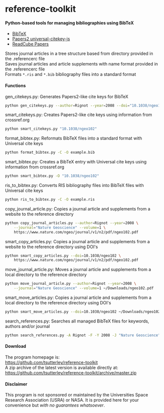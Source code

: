 reference-toolkit
=================

#### Python-based tools for managing bibliographies using BibTeX

- [BibTeX](http://www.bibtex.org/)  
- [Papers2 universal-citekey-js](https://github.com/cparnot/universal-citekey-js)  
- [ReadCube Papers](https://www.readcube.com/papers/)  

Stores journal articles in a tree structure based from directory provided in the .referencerc file   
Saves journal articles and article supplements with name format provided in the .referencerc file   
Formats `*.ris` and `*.bib` bibliography files into a standard format  

#### Functions
gen_citekeys.py: Generates Papers2-like cite keys for BibTeX  
```bash
python gen_citekeys.py --author=Rignot --year=2008 --doi="10.1038/ngeo102"
```
smart_citekeys.py: Creates Papers2-like cite keys using information from crossref.org  
```bash
python smart_citekeys.py "10.1038/ngeo102"
```

format_bibtex.py: Reformats BibTeX files into a standard format with Universal cite keys  
```bash
python format_bibtex.py -C -O example.bib
```
smart_bibtex.py: Creates a BibTeX entry with Universal cite keys using information from crossref.org  
```bash
python smart_bibtex.py -O "10.1038/ngeo102"
```
ris_to_bibtex.py: Converts RIS bibliography files into BibTeX files with Universal cite keys  
```bash
python ris_to_bibtex.py -C -O example.ris
```

copy_journal_article.py: Copies a journal article and supplements from a website to the reference directory  
```bash
python copy_journal_articles.py --author=Rignot --year=2008 \
	--journal="Nature Geoscience" --volume=1 \
	https://www.nature.com/ngeo/journal/v1/n2/pdf/ngeo102.pdf
```
smart_copy_articles.py: Copies a journal article and supplements from a website to the reference directory using DOI's  
```bash
python smart_copy_articles.py --doi=10.1038/ngeo102 \
	https://www.nature.com/ngeo/journal/v1/n2/pdf/ngeo102.pdf
```

move_journal_article.py: Moves a journal article and supplements from a local directory to the reference directory  
```bash
python move_journal_article.py --author=Rignot --year=2008 \
	--journal="Nature Geoscience" --volume=1 ~/Downloads/ngeo102.pdf
```
smart_move_articles.py: Copies a journal article and supplements from a local directory to the reference directory using DOI's  
```bash
python smart_move_articles.py --doi=10.1038/ngeo102 ~/Downloads/ngeo102.pdf
```

search_references.py: Searches all managed BibTeX files for keywords, authors and/or journal  
```bash
python search_references.py -A Rignot -F -Y 2008 -J "Nature Geoscience"
```

#### Download
The program homepage is:   
https://github.com/tsutterley/reference-toolkit   
A zip archive of the latest version is available directly at:    
https://github.com/tsutterley/reference-toolkit/archive/master.zip  

#### Disclaimer  
This program is not sponsored or maintained by the Universities Space Research Association (USRA) or NASA.  It is provided here for your convenience but _with no guarantees whatsoever_.  
